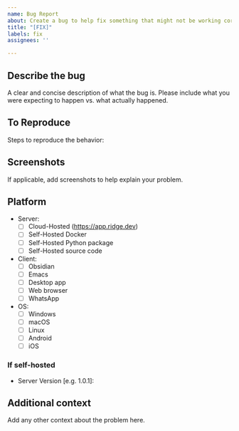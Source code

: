 ```yaml
---
name: Bug Report
about: Create a bug to help fix something that might not be working correctly
title: "[FIX]"
labels: fix
assignees: ''

---
```


## Describe the bug
A clear and concise description of what the bug is. Please include what you were expecting to happen vs. what actually happened.

## To Reproduce
Steps to reproduce the behavior:

## Screenshots
If applicable, add screenshots to help explain your problem.

## Platform
- Server:
    - [ ] Cloud-Hosted (https://app.ridge.dev)
    - [ ] Self-Hosted Docker
    - [ ] Self-Hosted Python package
    - [ ] Self-Hosted source code
- Client:
    - [ ] Obsidian
    - [ ] Emacs
    - [ ] Desktop app
    - [ ] Web browser
    - [ ] WhatsApp
- OS:
    - [ ] Windows
    - [ ] macOS
    - [ ] Linux
    - [ ] Android
    - [ ] iOS

### If self-hosted
- Server Version [e.g. 1.0.1]:

## Additional context
Add any other context about the problem here.
